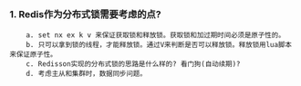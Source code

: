 ### 1. Redis作为分布式锁需要考虑的点?
        a. set nx ex k v 来保证获取锁和释放锁。获取锁和加过期时间必须是原子性的。
        b. 只可以拿到锁的线程，才能释放锁。通过V来判断是否可以释放锁。释放锁用lua脚本来保证原子性。
        c. Redisson实现的分布式锁的思路是什么样的? 看门狗(自动续期)?
        d. 考虑主从和集群时，数据同步问题。